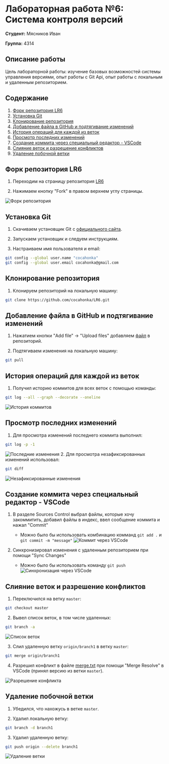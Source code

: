 # Лабораторная работа №6: Система контроля версий

**Студент:** Мясников Иван

**Группа:** 4314

## Описание работы

Цель лабораторной работы: изучение базовых возможностей системы
управления версиями, опыт работы с Git Api, опыт работы с локальным и
удаленным репозиторием.

## Содержание
1. [Форк репозитория LR6](#форк-репозитория-lr6)
2. [Установка Git](#установка-git)
3. [Клонирование репозитория](#клонирование-репозитория)
4. [Добавление файла в GitHub и подтягивание изменений](#добавление-файла-в-github-и-подтягивание-изменений)
5. [История операций для каждой из веток](#история-операций-для-каждой-из-веток)
6. [Просмотр последних изменений](#просмотр-последних-изменений)
7. [Создание коммита через специальный редактор - VSCode](#создание-коммита-через-специальный-редактор---vscode)
8. [Слияние веток и разрешение конфликтов](#слияние-веток-и-разрешение-конфликтов)
9. [Удаление побочной ветки](#удаление-побочной-ветки)

## Форк репозитория LR6
1. Переходим на страницу репозитория [LR6](https://github.com/Kurtyanik/LR6)

2. Нажимаем кнопку "Fork" в правом верхнем углу страницы.

![Форк репозитория](1.create_fork.png)

## Установка Git
1. Скачиваем установщик Git с [официального сайта](https://git-scm.com/).

2. Запускаем установщик и следуем инструкциям.

3. Настраиваем имя пользователя и email:
```bash
git config --global user.name "cocahonka"
git config --global user.email cocahonka@gmail.com
```

## Клонирование репозитория
1. Клонируем репозиторий на локальную машину:
```bash
git clone https://github.com/cocahonka/LR6.git
```

## Добавление файла в GitHub и подтягивание изменений
1. Нажатием кнопки "Add file" -> "Upload files" добавляем [файл](1.create_fork.png) в репозиторий.

2. Подтягиваем изменения на локальную машину:
```bash
git pull
```

## История операций для каждой из веток
1. Получил историю коммитов для всех веток с помощью команды:
```bash
git log --all --graph --decorate --oneline
```

![История коммитов](2.history.png)

## Просмотр последних изменений
1. Для просмотра изменений последнего коммита выполнил:
```bash
git log -p -1
```

![Последние изменения](3.last_changes.png)
2. Для просмотра незафиксированных изменений использовал:
```bash
git diff
```

![Незафиксированные изменения](4.unstaged_changes.png)

## Создание коммита через специальный редактор - VSCode
1. В разделе Sources Control выбрал файлы, которые хочу закоммитить, добавил файлы в индекс, ввел сообщение коммита и нажал "Commit"
    - Можно было бы использовать комбинацию комманд `git add .` и `git commit -m "message"`
    ![Коммит через VSCode](5.vscode_commit.png)

2. Синхронизировал изменения с удаленным репозиторием при помощи "Sync Changes"
    - Можно было бы использовать команду `git push`
    ![Синхронизация через VSCode](6.vscode_sync_changes.png)

## Слияние веток и разрешение конфликтов
1. Переключился на ветку `master`:
```bash
git checkout master
```

2. Вывел список веток, в том числе удаленных:
```bash
git branch -a
```

![Список веток](7.branches.png)

3. Слил удаленную ветку `origin/branch1` в ветку `master`:
```bash
git merge origin/branch1
```

4. Разрешил конфликт в файле [merge.txt](mergefile.txt) при помощи "Merge Resolve" в VSCode (принял версию из ветки `master`).

![Разрешение конфликта](8.resolve_conflict.png)

## Удаление побочной ветки
1. Убедился, что нахожусь в ветке `master`.

2. Удалил локальную ветку:
```bash
git branch -d branch1
```

3. Удалил удаленную ветку:
```bash
git push origin --delete branch1
```

![Удаление ветки](9.delete_branch.png)
